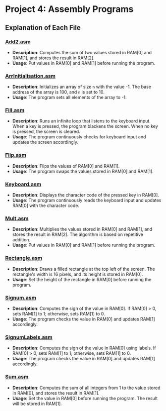 # Project 4: Assembly Programs

## Explanation of Each File

### [Add2.asm](Add2.asm)
- **Description**: Computes the sum of two values stored in RAM[0] and RAM[1], and stores the result in RAM[2].
- **Usage**: Put values in RAM[0] and RAM[1] before running the program.

### [ArrInitialisation.asm](ArrInitialisation.asm)
- **Description**: Initializes an array of size `n` with the value -1. The base address of the array is 100, and `n` is set to 10.
- **Usage**: The program sets all elements of the array to -1.

### [Fill.asm](Fill.asm)
- **Description**: Runs an infinite loop that listens to the keyboard input. When a key is pressed, the program blackens the screen. When no key is pressed, the screen is cleared.
- **Usage**: The program continuously checks for keyboard input and updates the screen accordingly.

### [Flip.asm](Flip.asm)
- **Description**: Flips the values of RAM[0] and RAM[1].
- **Usage**: The program swaps the values stored in RAM[0] and RAM[1].

### [Keyboard.asm](Keyboard.asm)
- **Description**: Displays the character code of the pressed key in RAM[0].
- **Usage**: The program continuously reads the keyboard input and updates RAM[0] with the character code.

### [Mult.asm](Mult.asm)
- **Description**: Multiplies the values stored in RAM[0] and RAM[1], and stores the result in RAM[2]. The algorithm is based on repetitive addition.
- **Usage**: Put values in RAM[0] and RAM[1] before running the program.

### [Rectangle.asm](Rectangle.asm)
- **Description**: Draws a filled rectangle at the top left of the screen. The rectangle's width is 16 pixels, and its height is stored in RAM[0].
- **Usage**: Set the height of the rectangle in RAM[0] before running the program.

### [Signum.asm](Signum.asm)
- **Description**: Computes the sign of the value in RAM[0]. If RAM[0] > 0, sets RAM[1] to 1; otherwise, sets RAM[1] to 0.
- **Usage**: The program checks the value in RAM[0] and updates RAM[1] accordingly.

### [SignumLabels.asm](SignumLabels.asm)
- **Description**: Computes the sign of the value in RAM[0] using labels. If RAM[0] > 0, sets RAM[1] to 1; otherwise, sets RAM[1] to 0.
- **Usage**: The program checks the value in RAM[0] and updates RAM[1] accordingly.

### [Sum.asm](Sum.asm)
- **Description**: Computes the sum of all integers from 1 to the value stored in RAM[0], and stores the result in RAM[1].
- **Usage**: Set the value in RAM[0] before running the program. The result will be stored in RAM[1].
